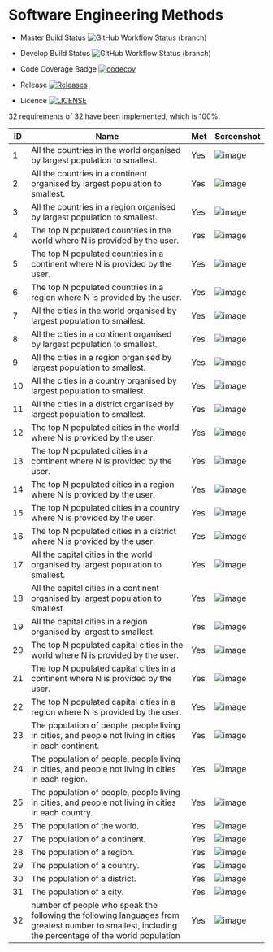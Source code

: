 # Software Engineering Methods
- Master Build Status ![GitHub Workflow Status (branch)](https://img.shields.io/github/workflow/status/Stefan-Humpelstetter/sem/Sem/master?style=flat-square)

- Develop Build Status ![GitHub Workflow Status (branch)](https://img.shields.io/github/workflow/status/Stefan-Humpelstetter/sem/Sem/develop?style=flat-square)

- Code Coverage Badge [![codecov](https://codecov.io/gh/Stefan-Humpelstetter/sem/branch/develop/graph/badge.svg?token=C56VZEBHMV)](https://codecov.io/gh/Stefan-Humpelstetter/sem)

- Release [![Releases](https://img.shields.io/github/release/Stefan-Humpelstetter/sem/all.svg?style=flat-square)](https://github.com/Stefan-Humpelstetter/sem/releases) 

- Licence [![LICENSE](https://img.shields.io/github/license/Stefan-Humpelstetter/sem.svg?style=flat-square)](https://github.com/Stefan-Humpelstetter/sem/blob/master/LICENSE)

32 requirements of 32 have been implemented, which is 100%.

| ID  | Name                                                                                              | Met  | Screenshot |
|-----|---------------------------------------------------------------------------------------------------|------|------------|
| 1   | All the countries in the world organised by largest population to smallest.| Yes | ![image](https://user-images.githubusercontent.com/97813028/165501537-82583834-be92-4366-8e1d-5c5bf5c01853.png) |
| 2   | All the countries in a continent organised by largest population to smallest.| Yes | ![image](https://user-images.githubusercontent.com/70952108/165298783-3240d38a-bcac-4996-a76f-6a02f3dc695c.png) |
| 3   | All the countries in a region organised by largest population to smallest.| Yes | ![image](https://user-images.githubusercontent.com/70952108/165298888-224f2ffe-7888-4fad-850a-59b944daba3e.png) |
| 4   | The top N populated countries in the world where N is provided by the user.| Yes | ![image](https://user-images.githubusercontent.com/70952108/165295875-1fdbd050-d5ab-440c-93ef-1b7a60f6826b.png) |
| 5   | The top N populated countries in a continent where N is provided by the user.| Yes | ![image](https://user-images.githubusercontent.com/70952108/165295950-4a74b550-6d7b-4da4-ab11-a05127638309.png) |
| 6   | The top N populated countries in a region where N is provided by the user.| Yes | ![image](https://user-images.githubusercontent.com/70952108/165297086-6816f2a1-8ff6-4f47-872f-e5ed2a0455ab.png) |
| 7   | All the cities in the world organised by largest population to smallest.| Yes | ![image](https://user-images.githubusercontent.com/70952108/165307340-d5f353c1-c43c-41b8-8d70-a84c14314837.png) |
| 8   | All the cities in a continent organised by largest population to smallest.| Yes | ![image](https://user-images.githubusercontent.com/70952108/165542326-b35a60ed-a8e8-438f-93c0-fbffaa22a720.png) |
| 9   | All the cities in a region organised by largest population to smallest.| Yes | ![image](https://user-images.githubusercontent.com/70952108/165306818-bdc49f7e-7948-4c21-ab94-9c60963172d8.png) |
| 10  | All the cities in a country organised by largest population to smallest.| Yes | ![image](https://user-images.githubusercontent.com/97813028/165507848-eb94f9cc-8876-47eb-85e8-7baa73035fb2.png) |
| 11  | All the cities in a district organised by largest population to smallest.| Yes | ![image](https://user-images.githubusercontent.com/97813028/165511047-44ecc2e1-4d8c-4c1b-ae64-0fe63ac39d83.png) |
| 12  | The top N populated cities in the world where N is provided by the user.| Yes | ![image](https://user-images.githubusercontent.com/70952108/165297205-c404e246-4315-423d-9c2e-8a37bb1e2c34.png) |
| 13  | The top N populated cities in a continent where N is provided by the user.| Yes | ![image](https://user-images.githubusercontent.com/70952108/165297297-2962e928-7764-4f7f-b2c4-8e4c0cf413c9.png) |
| 14  | The top N populated cities in a region where N is provided by the user.| Yes | ![image](https://user-images.githubusercontent.com/70952108/165297439-11844aa3-5923-49c5-a05d-2e74971cbeeb.png) |
| 15  | The top N populated cities in a country where N is provided by the user.| Yes | ![image](https://user-images.githubusercontent.com/70952108/165297504-e071fb0f-00c0-45f6-87e4-88e20515b8c4.png) |
| 16  | The top N populated cities in a district where N is provided by the user.| Yes | ![image](https://user-images.githubusercontent.com/70952108/165297580-49b22da6-0522-4c8c-87ca-8c858e8eb41b.png) |
| 17  | All the capital cities in the world organised by largest population to smallest.| Yes | ![image](https://user-images.githubusercontent.com/70952108/165555238-334f0d9c-e5b6-46e1-8c2d-693ab1b801c0.png) |
| 18  | All the capital cities in a continent organised by largest population to smallest.| Yes | ![image](https://user-images.githubusercontent.com/70952108/165555519-2f8e0279-182c-483b-b592-a305dac46382.png) |
| 19  | All the capital cities in a region organised by largest to smallest.| Yes | ![image](https://user-images.githubusercontent.com/70952108/165298424-6618e7d1-f94b-48f1-a59d-3a881714247c.png) |
| 20  | The top N populated capital cities in the world where N is provided by the user.| Yes | ![image](https://user-images.githubusercontent.com/70952108/165297749-349ef543-3969-499d-b3f8-bc7422a10f4d.png) |
| 21  | The top N populated capital cities in a continent where N is provided by the user.| Yes | ![image](https://user-images.githubusercontent.com/70952108/165308309-853359a5-4ca7-43e3-8b0b-24b9f5025c5c.png) |
| 22  | The top N populated capital cities in a region where N is provided by the user.| Yes | ![image](https://user-images.githubusercontent.com/70952108/165298049-63f73fae-3690-48b6-b896-ce59152284f9.png) |
| 23  | The population of people, people living in cities, and people not living in cities in each continent. | Yes | ![image](https://user-images.githubusercontent.com/70952108/165295521-6bc62890-14a2-4986-9d2e-5e3a33426399.png) |
| 24  | The population of people, people living in cities, and people not living in cities in each region.| Yes | ![image](https://user-images.githubusercontent.com/70952108/165295606-617f257a-bc0e-40d1-a4d9-4176438e52d3.png) |
| 25  | The population of people, people living in cities, and people not living in cities in each country.| Yes | ![image](https://user-images.githubusercontent.com/70952108/165295655-7eca635e-f06b-4180-ae07-f48aefa55828.png) |
| 26  | The population of the world.| Yes | ![image](https://user-images.githubusercontent.com/70952108/165295317-2516a2bb-601a-44e4-af15-45f61a88c4b7.png) |
| 27  | The population of a continent.| Yes | ![image](https://user-images.githubusercontent.com/70952108/165295134-6ad66d07-ad81-43d1-b780-8c7333cb221e.png) |
| 28  | The population of a region.| Yes | ![image](https://user-images.githubusercontent.com/70952108/165295337-f56db3a0-93d9-4e2b-b1db-a4bb15abe064.png) |
| 29  | The population of a country.| Yes | ![image](https://user-images.githubusercontent.com/70952108/165295250-1e41b03a-be5a-47d9-8bb4-9216b4fe90eb.png) |
| 30  | The population of a district.| Yes | ![image](https://user-images.githubusercontent.com/70952108/165295292-cba2e6d7-2c66-476e-b46c-1fd3e88185ce.png) |
| 31  | The population of a city.| Yes | ![image](https://user-images.githubusercontent.com/70952108/165295358-f3521291-51af-46c3-a56f-7a8b40e48d20.png) |
| 32  | number of people who speak the following the following languages from greatest number to smallest, including the percentage of the world population| Yes | ![image](https://user-images.githubusercontent.com/70952108/165294886-f1cd2281-f952-43f9-a9dc-af0a64039368.png) |







